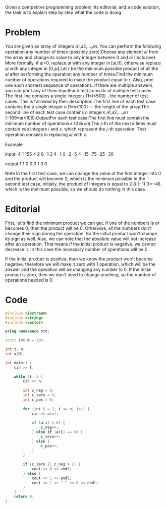 Given a competitve programming problem, its editorial, and a code solution, the task is to explain step by step what the code is doing

# Problem

You are given an array of integers 𝑎1,𝑎2,…,𝑎𝑛. You can perform the following operation any number of times (possibly zero):Choose any element 𝑎𝑖 from the array and change its value to any integer between 0 and 𝑎𝑖 (inclusive). More formally, if 𝑎𝑖<0, replace 𝑎𝑖 with any integer in [𝑎𝑖,0], otherwise replace 𝑎𝑖 with any integer in [0,𝑎𝑖].Let 𝑟 be the minimum possible product of all the 𝑎𝑖 after performing the operation any number of times.Find the minimum number of operations required to make the product equal to 𝑟. Also, print one such shortest sequence of operations. If there are multiple answers, you can print any of them.InputEach test consists of multiple test cases. The first line contains a single integer 𝑡 (1≤𝑡≤500) - the number of test cases. This is followed by their description.The first line of each test case contains the a single integer 𝑛 (1≤𝑛≤100) — the length of the array.The second line of each test case contains 𝑛 integers 𝑎1,𝑎2,…,𝑎𝑛 (−109≤𝑎𝑖≤109).OutputFor each test case:The first line must contain the minimum number of operations 𝑘 (0≤𝑘≤𝑛).The 𝑗-th of the next 𝑘 lines must contain two integers 𝑖 and 𝑥, which represent the 𝑗-th operation. That operation consists in replacing 𝑎𝑖 with 𝑥.

Example

input:
4
1
155
4
2 8 -1 3
4
-1 0 -2 -5
4
-15 -75 -25 -30

output 
1
1 0
0
0
1
3 0

Note
In the first test case, we can change the value of the first integer into 0 and the product will become 0, which is the minimum possible.In the second test case, initially, the product of integers is equal to 2⋅8⋅(−1)⋅3=−48 which is the minimum possible, so we should do nothing in this case.

# Editorial

First, let's find the minimum product we can get. If one of the numbers is or becomes 0, then the product will be 0. Otherwise, all the numbers don't change their sign during the operation. So the initial product won't change its sign as well. Also, we can note that the absolute value will not increase after an operation. That means if the initial product is negative, we cannot decrease it. In this case the necessary number of operations will be 0.

If the initial product is positive, then we know the product won't become negative, therefore we will make it zero with 1 operation, which will be the answer and the operation will be changing any number to 0. If the initial product is zero, then we don't need to change anything, so the number of operations needed is 0.

# Code

```cpp
#include <iostream>
#include <string>
#include <vector>

using namespace std;

const int N = 105;

int t, n;
int a[N];

int main() {
    cin >> t;
    
    while (t--) {
        cin >> n;
        
        int c_neg = 0;
        int c_zero = 0;
        int c_pos = 0;
        
        for (int i = 1; i <= n; i++) {
            cin >> a[i];
            
            if (a[i] < 0) {
                c_neg++;
            } else if (a[i] == 0) {
                c_zero++;
            } else {
                c_pos++;
            }
        }
        
        if (c_zero || c_neg % 2) {
            cout << 0 << endl;
        } else {
            cout << 1 << endl;
            cout << 1 << " " << 0 << endl;
        }
    }
    return 0;
}
```